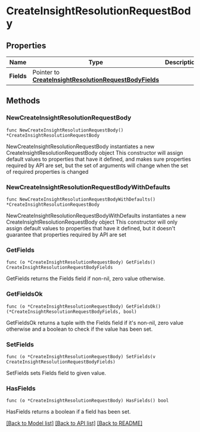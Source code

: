 # CreateInsightResolutionRequestBody

## Properties

Name | Type | Description | Notes
------------ | ------------- | ------------- | -------------
**Fields** | Pointer to [**CreateInsightResolutionRequestBodyFields**](CreateInsightResolutionRequestBodyFields.md) |  | [optional] 

## Methods

### NewCreateInsightResolutionRequestBody

`func NewCreateInsightResolutionRequestBody() *CreateInsightResolutionRequestBody`

NewCreateInsightResolutionRequestBody instantiates a new CreateInsightResolutionRequestBody object
This constructor will assign default values to properties that have it defined,
and makes sure properties required by API are set, but the set of arguments
will change when the set of required properties is changed

### NewCreateInsightResolutionRequestBodyWithDefaults

`func NewCreateInsightResolutionRequestBodyWithDefaults() *CreateInsightResolutionRequestBody`

NewCreateInsightResolutionRequestBodyWithDefaults instantiates a new CreateInsightResolutionRequestBody object
This constructor will only assign default values to properties that have it defined,
but it doesn't guarantee that properties required by API are set

### GetFields

`func (o *CreateInsightResolutionRequestBody) GetFields() CreateInsightResolutionRequestBodyFields`

GetFields returns the Fields field if non-nil, zero value otherwise.

### GetFieldsOk

`func (o *CreateInsightResolutionRequestBody) GetFieldsOk() (*CreateInsightResolutionRequestBodyFields, bool)`

GetFieldsOk returns a tuple with the Fields field if it's non-nil, zero value otherwise
and a boolean to check if the value has been set.

### SetFields

`func (o *CreateInsightResolutionRequestBody) SetFields(v CreateInsightResolutionRequestBodyFields)`

SetFields sets Fields field to given value.

### HasFields

`func (o *CreateInsightResolutionRequestBody) HasFields() bool`

HasFields returns a boolean if a field has been set.


[[Back to Model list]](../README.md#documentation-for-models) [[Back to API list]](../README.md#documentation-for-api-endpoints) [[Back to README]](../README.md)


